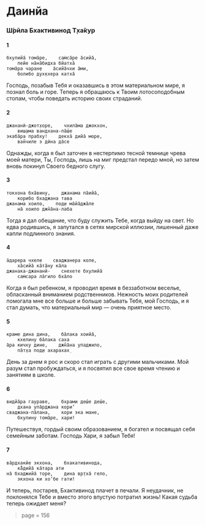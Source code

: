 # Даинйа

### Ш́рӣла Бхактивинод Т̣ха̄кур

#### 1

    бхулийа̄ тома̄ре,    сам̇са̄ре а̄сийа̄,
        пейе на̄на̄бидха бйатха̄
    тома̄ра чаран̣е    а̄сийа̄чхи а̄ми,
        болибо дух̣кхера катха̄

Господь, позабыв Тебя и оказавшись в этом материальном мире, я познал боль и горе. Теперь я обращаюсь к Твоим лотосоподобным стопам, чтобы поведать историю своих страданий.

#### 2

    джананӣ-джот̣хоре,    чхила̄ма джокхон,
        виш̣ама вандхана-па̄ш́е
    экаба̄ра прабху!    декха̄ дийа̄ море,
        ван̃чиле э дӣна да̄се

Однажды, когда я был заточен в нестерпимо тесной темнице чрева моей матери, Ты, Господь, лишь на миг предстал передо мной, но затем вновь покинул Своего бедного слугу.

#### 3

    токхона бха̄вину,    джанама па̄ийа̄,
        корибо бхаджана тава
    джанама хоило,    под̣и ма̄йа̄джа̄ле
        на̄ хоило джн̃а̄на-лаба

Тогда я дал обещание, что буду служить Тебе, когда выйду на свет. Но едва родившись, я запутался в сетях мирской иллюзии, лишенный даже капли подлинного знания.

#### 4

    а̄дарера чхеле    сваджанера коле,
        ха̄сийа̄ ка̄т̣а̄ну ка̄ла
    джанака-джананӣ-    снехете бхулийа̄
        сам̇сара ла̄гило бха̄ло

Когда я был ребенком, я проводил время в беззаботном веселье, обласканный вниманием родственников. Нежность моих родителей помогала мне все больше и больше забывать Тебя, мой Господь, и я стал думать, что материальный мир — очень приятное место.

#### 5

    краме дина дина,    ба̄лака хоийа̄,
        кхелину ба̄лака саха
    а̄ра кичху дине,    джн̃а̄на упаджило,
        па̄т̣ха под̣и ахарахах̣

День за днем я рос и скоро стал играть с другими мальчиками. Мой разум стал пробуждаться, и я посвятил все свое время чтению и занятиям в школе.

#### 6

    видйа̄ра гаураве,    бхрами деш́е деш́е,
        дхана упа̄рджана кори’
    сваджана-па̄лана,    кори эка мане,
        бхулину тома̄ре, хари!

Путешествуя, гордый своим образованием, я богател и посвящал себя семейным заботам. Господь Хари, я забыл Тебя!

#### 7

    ва̄рдхакйе экхона,    бхакативинода,
        ка̄̐дийа̄ ка̄тара ати
    на̄ бхаджийа̄ торе,    дина вр̣тха̄ гело,
        экхона ки хо’бе гати!

И теперь, постарев, Бхактивинод плачет в печали. Я неудачник, не поклонялся Тебе и вместо этого впустую потратил жизнь! Какая судьба теперь ожидает меня?


> page = 156